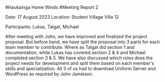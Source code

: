 #Haukainga Home Winds
#Meeting Report 2

Date: 17 August 2023
Location: Student Village Villa 12

Participants: Lukas, Talgat, Michael

After meeting with John, we have improved and finalized the project proposal. But before hand, we have split the proposal into 3 parts for each team member to contribute. Where as Talgat did section 1 and documentation, while Lukas has covered section 2 & 4 and Michael completed section 3 & 5. We have also discussed which roles does the project needs for development and split them based on each member's skills and specialization. All 3 of us had to download Uniform Server and WordPress as required by John Jamieson. 
